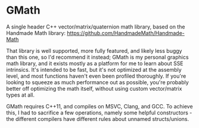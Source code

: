 # GMath
A single header C++ vector/matrix/quaternion math library, based on the Handmade Math library: https://github.com/HandmadeMath/Handmade-Math

That library is well supported, more fully featured, and likely less buggy than this one, so I'd recommend it instead; GMath is my personal graphics math library, and it exists mostly as a platform for me to learn about SSE intrinsics. It's intended to be fast, but it's not optimized at the assembly level, and most functions haven't even been profiled thoroughly. If you're looking to squeeze as much performance out as possible, you're probably better off optimizing the math itself, without using custom vector/matrix types at all. 

GMath requires C++11, and compiles on MSVC, Clang, and GCC. To achieve this, I had to sacrifice a few operations, namely some helpful constructors - the different compilers have different rules about unnamed structs/unions.
